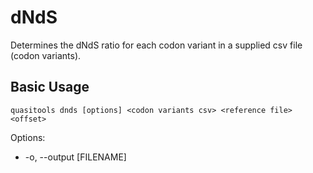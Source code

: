 # dNdS

Determines the dNdS ratio for each codon variant in a supplied csv file (codon variants).

## Basic Usage 

```
quasitools dnds [options] <codon variants csv> <reference file> <offset>
```

Options:  

* -o, --output [FILENAME]


